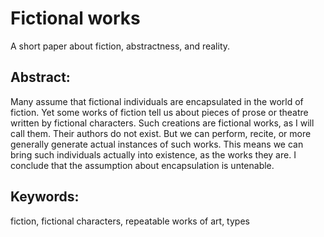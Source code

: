 
# Fictional works

A short paper about fiction, abstractness, and reality.

## Abstract:

Many assume that fictional individuals are encapsulated in the world of fiction.  Yet some works of fiction tell us about pieces of prose or theatre written by fictional characters. Such creations are fictional works, as I will call them. Their authors do not exist. But we can perform, recite, or more generally generate actual instances of such works. This means we can bring such individuals actually into existence, as the works they are. I conclude that the assumption about encapsulation is untenable.

## Keywords:

fiction, fictional characters, repeatable works of art, types
